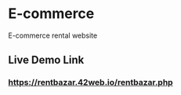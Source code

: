 # E-commerce
E-commerce rental website

## Live Demo Link
### https://rentbazar.42web.io/rentbazar.php
